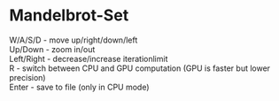 # Mandelbrot-Set  

   W/A/S/D    -   move up/right/down/left  
   Up/Down    -   zoom in/out  
   Left/Right -   decrease/increase iterationlimit  
   R          -   switch between CPU and GPU computation (GPU is faster but lower precision)  
   Enter      -   save to file (only in CPU mode)  
